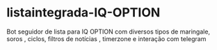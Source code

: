 # listaintegrada-IQ-OPTION
Bot seguidor de lista para IQ OPTION com  diversos tipos de maringale, soros , ciclos, filtros de notícias , timerzone e interação com telegram
